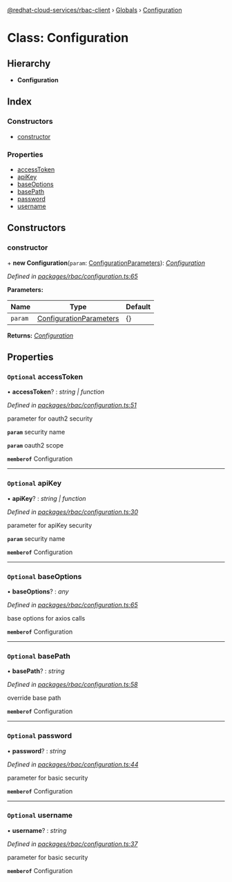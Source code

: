 [@redhat-cloud-services/rbac-client](../README.md) › [Globals](../globals.md) › [Configuration](configuration.md)

# Class: Configuration

## Hierarchy

* **Configuration**

## Index

### Constructors

* [constructor](configuration.md#constructor)

### Properties

* [accessToken](configuration.md#optional-accesstoken)
* [apiKey](configuration.md#optional-apikey)
* [baseOptions](configuration.md#optional-baseoptions)
* [basePath](configuration.md#optional-basepath)
* [password](configuration.md#optional-password)
* [username](configuration.md#optional-username)

## Constructors

###  constructor

\+ **new Configuration**(`param`: [ConfigurationParameters](../interfaces/configurationparameters.md)): *[Configuration](configuration.md)*

*Defined in [packages/rbac/configuration.ts:65](https://github.com/Hyperkid123/javascript-clients/blob/master/packages/rbac/configuration.ts#L65)*

**Parameters:**

Name | Type | Default |
------ | ------ | ------ |
`param` | [ConfigurationParameters](../interfaces/configurationparameters.md) | {} |

**Returns:** *[Configuration](configuration.md)*

## Properties

### `Optional` accessToken

• **accessToken**? : *string | function*

*Defined in [packages/rbac/configuration.ts:51](https://github.com/Hyperkid123/javascript-clients/blob/master/packages/rbac/configuration.ts#L51)*

parameter for oauth2 security

**`param`** security name

**`param`** oauth2 scope

**`memberof`** Configuration

___

### `Optional` apiKey

• **apiKey**? : *string | function*

*Defined in [packages/rbac/configuration.ts:30](https://github.com/Hyperkid123/javascript-clients/blob/master/packages/rbac/configuration.ts#L30)*

parameter for apiKey security

**`param`** security name

**`memberof`** Configuration

___

### `Optional` baseOptions

• **baseOptions**? : *any*

*Defined in [packages/rbac/configuration.ts:65](https://github.com/Hyperkid123/javascript-clients/blob/master/packages/rbac/configuration.ts#L65)*

base options for axios calls

**`memberof`** Configuration

___

### `Optional` basePath

• **basePath**? : *string*

*Defined in [packages/rbac/configuration.ts:58](https://github.com/Hyperkid123/javascript-clients/blob/master/packages/rbac/configuration.ts#L58)*

override base path

**`memberof`** Configuration

___

### `Optional` password

• **password**? : *string*

*Defined in [packages/rbac/configuration.ts:44](https://github.com/Hyperkid123/javascript-clients/blob/master/packages/rbac/configuration.ts#L44)*

parameter for basic security

**`memberof`** Configuration

___

### `Optional` username

• **username**? : *string*

*Defined in [packages/rbac/configuration.ts:37](https://github.com/Hyperkid123/javascript-clients/blob/master/packages/rbac/configuration.ts#L37)*

parameter for basic security

**`memberof`** Configuration
